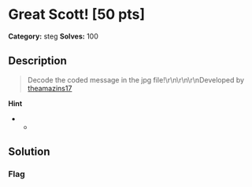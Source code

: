 # Great Scott! [50 pts]

**Category:** steg
**Solves:** 100

## Description
>Decode the coded message in the jpg file!\r\n\r\n\r\nDeveloped by [theamazins17](https://github.com/theamazins17)

**Hint**
* -

## Solution

### Flag

